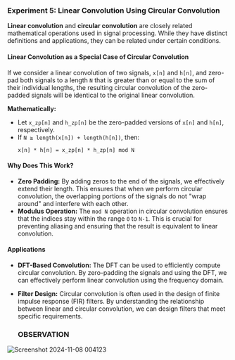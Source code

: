 ### Experiment 5: Linear Convolution Using Circular Convolution

**Linear convolution** and **circular convolution** are closely related mathematical operations used in signal processing. While they have distinct definitions and applications, they can be related under certain conditions.

#### Linear Convolution as a Special Case of Circular Convolution

If we consider a linear convolution of two signals, `x[n]` and `h[n]`, and zero-pad both signals to a length `N` that is greater than or equal to the sum of their individual lengths, the resulting circular convolution of the zero-padded signals will be identical to the original linear convolution.

**Mathematically:**

* Let `x_zp[n]` and `h_zp[n]` be the zero-padded versions of `x[n]` and `h[n]`, respectively.
* If `N ≥ length(x[n]) + length(h[n])`, then:
  ```
  x[n] * h[n] = x_zp[n] * h_zp[n] mod N
  ```

#### Why Does This Work?

* **Zero Padding:** By adding zeros to the end of the signals, we effectively extend their length. This ensures that when we perform circular convolution, the overlapping portions of the signals do not "wrap around" and interfere with each other.
* **Modulus Operation:** The `mod N` operation in circular convolution ensures that the indices stay within the range `0` to `N-1`. This is crucial for preventing aliasing and ensuring that the result is equivalent to linear convolution.

#### Applications

* **DFT-Based Convolution:** The DFT can be used to efficiently compute circular convolution. By zero-padding the signals and using the DFT, we can effectively perform linear convolution using the frequency domain.
* **Filter Design:** Circular convolution is often used in the design of finite impulse response (FIR) filters. By understanding the relationship between linear and circular convolution, we can design filters that meet specific requirements.

  ### OBSERVATION
![Screenshot 2024-11-08 004123](https://github.com/user-attachments/assets/5486e7c9-91c6-4fa9-9b30-e25ad9ceee26)

  
